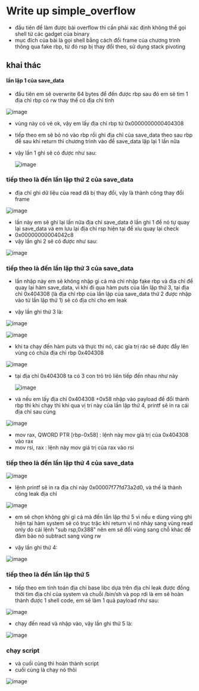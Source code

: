 # Write up simple_overflow
- đầu tiên để làm được bài overflow thì cần phải xác định không thể gọi shell từ các gadget của binary
- mục đích của bài là gọi shell bằng cách đổi frame của chương trình thông qua fake rbp, từ đó rsp bị thay đổi theo, sử dụng stack pivoting
## khai thác
#### lần lặp 1 của save_data
- đầu tiên em sẽ overwrite 64 bytes để đến được rbp sau đó em sẽ tìm 1 địa chỉ rbp có rw thay thế có địa chỉ tĩnh


![image](https://github.com/antkss/writeUP/assets/88892713/0e6cc2b6-7a98-414a-901d-d1c0d77a346e)


- vùng này có vẻ ok, vậy em lấy địa chỉ rbp từ 0x0000000000404308
- tiếp theo em sẽ bỏ nó vào rbp rồi ghi địa chỉ của save_data theo sau rbp để sau khi return thì chương trình vào để save_data lặp lại 1 lần nữa 
- vậy lần 1 ghi sẽ có được như sau:

  ![image](https://github.com/antkss/writeUP/assets/88892713/7c5ceb87-ee0d-49e7-89b6-fa834c1a363e)


### tiếp theo là đến lần lặp thứ 2 của save_data
- địa chỉ ghi dữ liệu của read đã bị thay đổi, vậy là thành công thay đổi frame

![image](https://github.com/antkss/writeUP/assets/88892713/915adc3d-2796-4262-a2eb-ee6dca30bb1e)


- lần này em sẽ ghi lại lần nữa địa chỉ save_data ở lần ghi 1 để nó tự quay lại save_data và em lưu lại địa chỉ rsp hiện tại để xíu quay lại check
- 0x00000000004042c8
- vậy lần ghi 2 sẽ có được như sau:

![image](https://github.com/antkss/writeUP/assets/88892713/d0569064-c2e2-4f73-a979-4d3021fffa97)

### tiếp theo là đến lần lặp thứ 3 của save_data
- lần nhập này em sẽ không nhập gì cả mà chỉ nhập fake rbp và địa chỉ để quay lại hàm save_data, vì khi đi qua hàm puts của lần lặp thứ 3, tại địa chỉ 0x404308 (là địa chỉ rbp của lần lặp của save_data thứ 2 được nhập vào từ lần lặp thứ 1) sẽ có địa chỉ cho em leak

- vậy lần ghi thứ 3 là:

![image](https://github.com/antkss/writeUP/assets/88892713/bf00cdec-5cd8-4387-a215-a7a0d4e40a38)



![image](https://github.com/antkss/writeUP/assets/88892713/6faaeb3e-0916-4757-a606-3886a96dffb1)



- khi ta chạy đến hàm puts và thực thi nó, các gía trị rác sẽ được đẩy lên vùng có chứa địa chỉ rbp 0x404308

![image](https://github.com/antkss/writeUP/assets/88892713/eb0802fd-cd26-47b0-9200-e4b2683155ba)

- tại địa chỉ 0x404308 ta có 3 con trỏ trỏ liên tiếp đến nhau như này

  ![image](https://github.com/antkss/writeUP/assets/88892713/b8073dcc-78e7-43bb-84a7-2324a4585b5a)

- và nếu em lấy địa chỉ 0x404308 +0x58 nhập vào payload để đổi thành rbp thì khi chạy thì khi qua vị trí này của lần lặp thứ 4, printf sẽ in ra cái địa chỉ sau cùng 

![image](https://github.com/antkss/writeUP/assets/88892713/d7455c0b-16bc-4d47-92bb-5400a01c5709)

- mov    rax, QWORD PTR [rbp-0x58] : lệnh này mov giá trị của 0x404308 vào rax
- mov    rsi, rax                  : lệnh này mov giá trị của rax vào rsi


### tiếp theo là đến lần lặp thứ 4 của save_data



![image](https://github.com/antkss/writeUP/assets/88892713/688719ff-9731-4fcc-b662-7234799df9ad)

- lệnh printf sẽ in ra địa chỉ này 0x00007f77fd73a2d0, và thế là thành công leak địa chỉ 


![image](https://github.com/antkss/writeUP/assets/88892713/6c1af3f9-fda5-4a3d-87c0-d5eb0a53ceb6)


- em sẽ chọn không ghi gì cả mà đến lần lặp thứ 5 vì nếu e dùng vùng ghi hiện tại hàm system sẽ có trục trặc khi return vì nó nhảy sang vùng read only do cái lệnh "sub rsp,0x388" nên em sẽ đổi vùng sang chỗ khác để đảm bảo nó subtract sang vùng rw 

- vậy lần ghi thứ 4: 

![image](https://github.com/antkss/writeUP/assets/88892713/b0b8b4c0-bf7a-41a3-92d2-0793dff8ac09)


### tiếp theo là đến lần lặp thứ 5 


- tiếp theo em tính toán địa chỉ base libc dựa trên địa chỉ leak được đồng thời tìm địa chỉ của system và chuỗi /bin/sh và pop rdi là em sẽ hoàn thành được 1 shell code, em sẽ làm 1 quả payload như sau: 


![image](https://github.com/antkss/writeUP/assets/88892713/1f3a48cf-7091-4125-bd08-7634f36ff4c3)



- chạy đến read và nhập vào, vậy lần ghi thứ 5 là: 

![image](https://github.com/antkss/writeUP/assets/88892713/c602730b-479b-463e-9639-9a3e1d3bf39a)


### chạy script
 - và cuối cùng thì hoàn thành script
 - cuối cùng là chạy nó thôi

![image](https://github.com/antkss/writeUP/assets/88892713/e2b47e66-ba54-4aee-85e3-251175468650)


